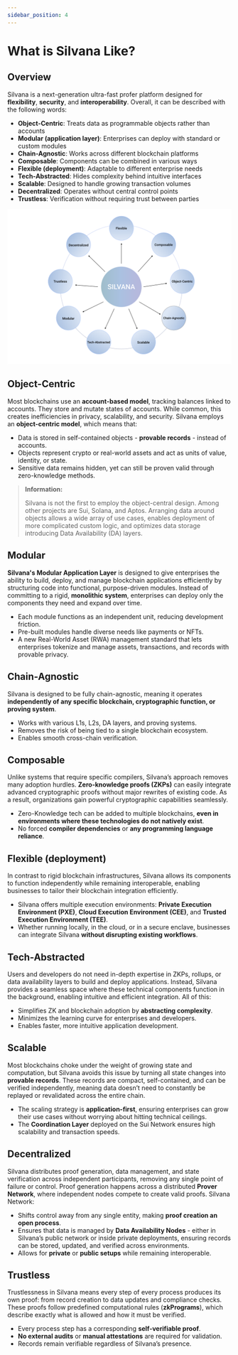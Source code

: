 ```yaml
---
sidebar_position: 4
---
```


# What is Silvana Like?

## Overview

Silvana is a next-generation ultra-fast profer platform designed for **flexibility**, **security**, and **interoperability**. Overall, it can be described with the following words:

- **Object-Centric**: Treats data as programmable objects rather than accounts
- **Modular (application layer)**: Enterprises can deploy with standard or custom modules
- **Chain-Agnostic**: Works across different blockchain platforms
- **Composable**: Components can be combined in various ways
- **Flexible (deployment)**: Adaptable to different enterprise needs
- **Tech-Abstracted**: Hides complexity behind intuitive interfaces
- **Scalable**: Designed to handle growing transaction volumes
- **Decentralized**: Operates without central control points
- **Trustless**: Verification without requiring trust between parties

![Silvana](./img/what-is-silvana-like.png)

## Object-Centric

Most blockchains use an **account-based model**, tracking balances linked to accounts. They store and mutate states of accounts. While common, this creates inefficiencies in privacy, scalability, and security. Silvana employs an **object-centric model**, which means that:

- Data is stored in self-contained objects - **provable records** - instead of accounts.
- Objects represent crypto or real-world assets and act as units of value, identity, or state.
- Sensitive data remains hidden, yet can still be proven valid through zero-knowledge methods.

<blockquote class="info">
  <strong>Information:</strong>  
  
  Silvana is not the first to employ the object-central design. Among other projects are Sui, Solana, and Aptos. Arranging data around objects allows a wide array of use cases, enables deployment of more complicated custom logic, and optimizes data storage introducing Data Availability (DA) layers.
</blockquote>

## Modular

**Silvana's Modular Application Layer** is designed to give enterprises the ability to build, deploy, and manage blockchain applications efficiently by structuring code into functional, purpose-driven modules. Instead of committing to a rigid, **monolithic system**, enterprises can deploy only the components they need and expand over time.

- Each module functions as an independent unit, reducing development friction.
- Pre-built modules handle diverse needs like payments or NFTs.
- A new Real-World Asset (RWA) management standard that lets enterprises tokenize and manage assets, transactions, and records with provable privacy.

## Chain-Agnostic

Silvana is designed to be fully chain-agnostic, meaning it operates **independently of any specific blockchain, cryptographic function, or proving system**. 

- Works with various L1s, L2s, DA layers, and proving systems.
- Removes the risk of being tied to a single blockchain ecosystem.
- Enables smooth cross-chain verification.

## Composable

Unlike systems that require specific compilers, Silvana’s approach removes many adoption hurdles. **Zero-knowledge proofs (ZKPs)** can easily integrate advanced cryptographic proofs without major rewrites of existing code. As a result, organizations gain powerful cryptographic capabilities seamlessly.

- Zero-Knowledge tech can be added to multiple blockchains, **even in environments where these technologies do not natively exist**.
- No forced **compiler dependencies** or **any programming language reliance**.

## Flexible (deployment)

In contrast to rigid blockchain infrastructures, Silvana allows its components to function independently while remaining interoperable, enabling businesses to tailor their blockchain integration efficiently. 

- Silvana offers multiple execution environments: **Private Execution Environment (PXE)**, **Cloud Execution Environment (CEE)**, and **Trusted Execution Environment (TEE)**.
- Whether running locally, in the cloud, or in a secure enclave, businesses can integrate Silvana **without disrupting existing workflows**.


## Tech-Abstracted

Users and developers do not need in-depth expertise in ZKPs, rollups, or data availability layers to build and deploy applications. Instead, Silvana provides a seamless space where these technical components function in the background, enabling intuitive and efficient integration. All of this:

- Simplifies ZK and blockchain adoption by **abstracting complexity**.
- Minimizes the learning curve for enterprises and developers.
- Enables faster, more intuitive application development.


## Scalable

Most blockchains choke under the weight of growing state and computation, but Silvana avoids this issue by turning all state changes into **provable records**. These records are compact, self-contained, and can be verified independently, meaning data doesn’t need to constantly be replayed or revalidated across the entire chain.

- The scaling strategy is **application-first**, ensuring enterprises can grow their use cases without worrying about hitting technical ceilings.
- The **Coordination Layer** deployed on the Sui Network ensures high scalability and transaction speeds.

## Decentralized

Silvana distributes proof generation, data management, and state verification across independent participants, removing any single point of failure or control. Proof generation happens across a distributed **Prover Network**, where independent nodes compete to create valid proofs. Silvana Network:

- Shifts control away from any single entity, making **proof creation an open process**.
- Ensures that data is managed by **Data Availability Nodes** - either in Silvana’s public network or inside private deployments, ensuring records can be stored, updated, and verified across environments.
- Allows for **private** or **public setups** while remaining interoperable.

## Trustless

Trustlessness in Silvana means every step of every process produces its own proof: from record creation to data updates and compliance checks. These proofs follow predefined computational rules (**zkPrograms**), which describe exactly what is allowed and how it must be verified.

- Every process step has a corresponding **self-verifiable proof**.
- **No external audits** or **manual attestations** are required for validation.
- Records remain verifiable regardless of Silvana’s presence.